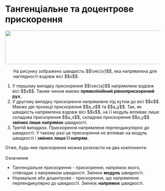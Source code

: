 # Тангенцiальне та доцентрове прискорення

<img class="image" width="600" height="110" src="https://rawgit.com/chudaol/ed-era-book-physics/master/images/chapter_3/10.png">
<br>
<p style="margin-left:0.7cm;">На рисунку зображено швидкiсть $$\vec{v}$$, яка напрямлена для наглядностi вздовж вiсi $$x$$.</p>

<ol>
<li>
У першому випадку прискорення $$\vec{a}$$ напрямлене вздовж вiсi $$x$$. Таким чином маємо <b>прямолiнiйний рiвноприскорений рух.</b>
<br>
</li>
<li>
У другому випадку прискорення напрямлене пiд кутом до вiсi $$x$$. Маємо двi проекцiї прискорення $$a_x$$ та $$a_y$$. Так, як швидкiсть напрямлена вздовж вiсi $$x$$, на її модуль впливає лише складова прискорення $$a_x$$, складова прискорення $$a_y$$ <b>змiнює лише напрямок</b> швидкостi.
<br>
</li>
<li>
Третiй випадкок. Прискорення напрямлене перпендикулярно до швидкостi. У такому разi це прискорення не впливає на модуль швидкостi i <b>змiнює лише її напрям.</b>
</li>
</ol>

<div class="p3">Отже, будь-яке прискорення можна розкласти на два компоненти.</div>
<br>
<div class="eoz-wrap">
<span class="eoz">Означення</span>
<div class="eoz-text">
<ul>
<li>
<span class="p1">Тангенцiальне прискорення</span> - прискорення, напрямок якого, спiвпадає з напрямком швидкостi. Змiнює <b>модуль</b> швидкостi.<br>
</li>
<li>
<span class="p1">Нормальне або доцентрове</span> - прискорення, що напрямлене перпендикулярно до швидкостi. Змiнює <b>напрямок</b> швидкостi.</li>
</ul>
</div>
</div>